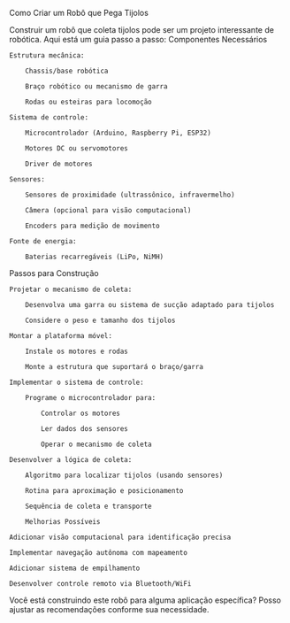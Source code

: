 Como Criar um Robô que Pega Tijolos

Construir um robô que coleta tijolos pode ser um projeto interessante de robótica. Aqui está um guia passo a passo:
Componentes Necessários

    Estrutura mecânica:

        Chassis/base robótica

        Braço robótico ou mecanismo de garra

        Rodas ou esteiras para locomoção

    Sistema de controle:

        Microcontrolador (Arduino, Raspberry Pi, ESP32)

        Motores DC ou servomotores

        Driver de motores

    Sensores:

        Sensores de proximidade (ultrassônico, infravermelho)

        Câmera (opcional para visão computacional)

        Encoders para medição de movimento

    Fonte de energia:

        Baterias recarregáveis (LiPo, NiMH)

Passos para Construção

    Projetar o mecanismo de coleta:

        Desenvolva uma garra ou sistema de sucção adaptado para tijolos

        Considere o peso e tamanho dos tijolos

    Montar a plataforma móvel:

        Instale os motores e rodas

        Monte a estrutura que suportará o braço/garra

    Implementar o sistema de controle:

        Programe o microcontrolador para:

            Controlar os motores

            Ler dados dos sensores

            Operar o mecanismo de coleta

    Desenvolver a lógica de coleta:

        Algoritmo para localizar tijolos (usando sensores)

        Rotina para aproximação e posicionamento

        Sequência de coleta e transporte

        Melhorias Possíveis

    Adicionar visão computacional para identificação precisa

    Implementar navegação autônoma com mapeamento

    Adicionar sistema de empilhamento

    Desenvolver controle remoto via Bluetooth/WiFi

Você está construindo este robô para alguma aplicação específica? Posso ajustar as recomendações conforme sua necessidade.

